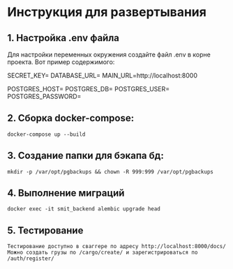 # Инструкция для развертывания

## 1. Настройка .env файла

Для настройки переменных окружения создайте файл .env в корне проекта. Вот пример содержимого:

SECRET_KEY= 
DATABASE_URL= 
MAIN_URL=http://localhost:8000

POSTGRES_HOST= 
POSTGRES_DB=
POSTGRES_USER=
POSTGRES_PASSWORD=

## 2. Сборка docker-compose:

    docker-compose up --build

## 3. Создание папки для бэкапа бд:

    mkdir -p /var/opt/pgbackups && chown -R 999:999 /var/opt/pgbackups

## 4. Выполнение миграций

    docker exec -it smit_backend alembic upgrade head

## 5. Тестирование

    Тестирование доступно в сваггере по адресу http://localhost:8000/docs/
    Можно создать грузы по /cargo/create/ и зарегистрироваться по /auth/register/